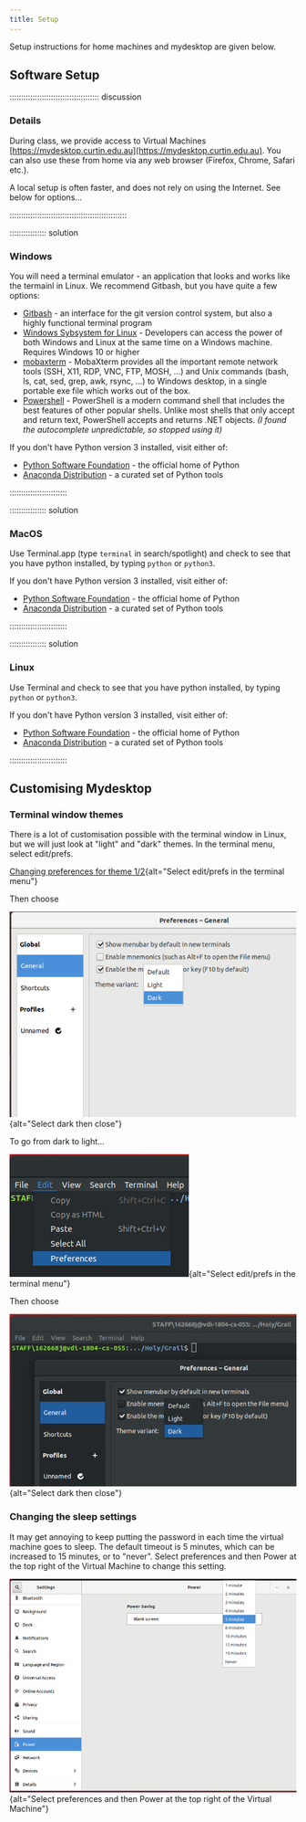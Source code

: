 ```yaml
---
title: Setup
---
```


Setup instructions for home machines and mydesktop are given below.

## Software Setup

::::::::::::::::::::::::::::::::::::::: discussion

### Details

During class, we provide access to Virtual Machines [https://mydesktop.curtin.edu.au](https://mydesktop.curtin.edu.au). 
You can also use these from home via any web browser (Firefox, Chrome, Safari etc.).

A local setup is often faster, and does not rely on using the Internet. See below for options...

:::::::::::::::::::::::::::::::::::::::::::::::::::

:::::::::::::::: solution

### Windows

You will need a terminal emulator - an application that looks and works like the termainl in Linux. We recommend Gitbash, but you have quite a few options:

- [Gitbash](https://gitforwindows.org/) - an interface for the git version control system, but also a highly functional terminal program
- [Windows Sybsystem for Linux](https://learn.microsoft.com/en-us/windows/wsl/install) - Developers can access the power of both Windows and Linux at the same time on a Windows machine. Requires Windows 10 or higher
- [mobaxterm](https://mobaxterm.mobatek.net/) - MobaXterm provides all the important remote network tools (SSH, X11, RDP, VNC, FTP, MOSH, ...) and Unix commands (bash, ls, cat, sed, grep, awk, rsync, ...) to Windows desktop, in a single portable exe file which works out of the box.
- [Powershell](https://learn.microsoft.com/en-us/powershell/scripting/overview?view=powershell-7.3) - PowerShell is a modern command shell that includes the best features of other popular shells. Unlike most shells that only accept and return text, PowerShell accepts and returns .NET objects. *(I found the autocomplete unpredictable, so stopped using it)*

If you don't have Python version 3 installed, visit either of:

- [Python Software Foundation](https://www.python.org/) - the official home of Python
- [Anaconda Distribution](https://www.anaconda.com/products/distribution) - a curated set of Python tools

:::::::::::::::::::::::::

:::::::::::::::: solution

### MacOS

Use Terminal.app (type ```terminal``` in search/spotlight) and check to see that you have python installed, by typing ```python``` or ```python3```.

If you don't have Python version 3 installed, visit either of:

- [Python Software Foundation](https://www.python.org/) - the official home of Python
- [Anaconda Distribution](https://www.anaconda.com/products/distribution) - a curated set of Python tools

:::::::::::::::::::::::::


:::::::::::::::: solution

### Linux

Use Terminal and check to see that you have python installed, by typing ```python``` or ```python3```.

If you don't have Python version 3 installed, visit either of:

- [Python Software Foundation](https://www.python.org/) - the official home of Python
- [Anaconda Distribution](https://www.anaconda.com/products/distribution) - a curated set of Python tools

:::::::::::::::::::::::::

## Customising Mydesktop

### Terminal window themes

There is a lot of customisation possible with the terminal window in Linux, but we will just look at "light" and "dark" themes. In the terminal menu, select edit/prefs.

[Changing preferences for theme 1/2](fig/P01pref.png){alt="Select edit/prefs in the terminal menu"}

Then choose 

![Changing preferences for theme 2/2](fig/P01theme.png){alt="Select dark then close"}

To go from dark to light...

![Changing preferences for theme 1/2](fig/P01pref_d.png){alt="Select edit/prefs in the terminal menu"}

Then choose 

![Changing preferences for theme 2/2](fig/P01theme_d.png){alt="Select dark then close"}

### Changing the sleep settings

It may get annoying to keep putting the password in each time the virtual machine goes to sleep. The default timeout is 5 minutes, which can be increased to 15 minutes, or to "never". Select preferences and then Power at the top right of the Virtual Machine to change this setting.

![Changing preferences for timeout](fig/P01timeout.png){alt="Select preferences and then Power at the top right of the Virtual Machine"}


